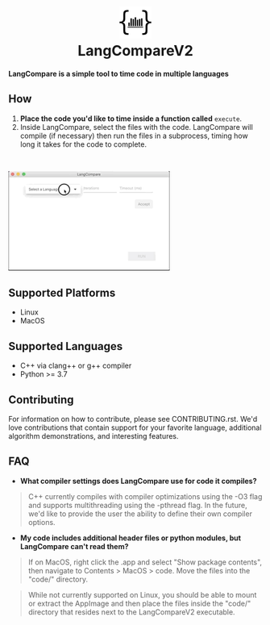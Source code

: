 <h1 align="center">
     <br>
     <img src="https://github.com/M-Kerr/assets/blob/master/LangCompareV2/code_metrics64.png?raw=true"
     alt="Code Metrics by Richard Slater from the Noun Project" width="64" height="64"></a>
<br>
LangCompareV2
<br>
</h1>

<h4>LangCompare is a simple tool to time code in multiple languages</h4>

## How

1. **Place the code you'd like to time inside a function called** ``execute``.
1. Inside LangCompare, select the files with the code. LangCompare will compile (if
   necessary) then run the files in a subprocess, timing how long it takes for the
   code to complete. 
<br>

![how-to gif](https://github.com/M-Kerr/assets/blob/master/LangCompareV2/LangCompare.gif?raw=true)

## Supported Platforms 
* Linux 
* MacOS 

## Supported Languages
* C++ via clang++ or g++ compiler 
* Python >= 3.7

## Contributing

For information on how to contribute, please see CONTRIBUTING.rst. We'd love contributions that 
contain support for your favorite language, additional algorithm demonstrations, and interesting 
features.


## FAQ
* **What compiler settings does LangCompare use for code it compiles?**

> C++ currently compiles with compiler optimizations using the -O3 flag
and supports multithreading using the -pthread flag. 
> In the future, we'd like to provide the user the ability to define their
own compiler options.
      
* **My code includes additional header files or python modules, but
  LangCompare can't read them?**

> If on MacOS, right click the .app and select "Show package contents",
then navigate to Contents > MacOS > code. Move the files into the "code/"
directory.

> While not currently supported on Linux, you should be able to mount or
extract the AppImage and then place the files inside the "code/"
directory that resides next to the LangCompareV2 executable.

